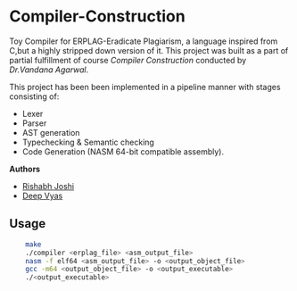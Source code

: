 # Compiler-Construction
Toy Compiler for ERPLAG-Eradicate Plagiarism, a language inspired from C,but a highly stripped down version of it. This project was built as a part of partial fulfillment of course *Compiler Construction* conducted by *Dr.Vandana Agarwal*.


This project has been been implemented in a pipeline manner with stages consisting of:
* Lexer
* Parser
* AST generation
* Typechecking & Semantic checking
* Code Generation (NASM 64-bit compatible assembly).

**Authors**
* [Rishabh Joshi](www.github.com/rishabhjoshi)
* [Deep Vyas](www.github.com/deepvyas)

## Usage

```bash
    make
    ./compiler <erplag_file> <asm_output_file>
    nasm -f elf64 <asm_output_file> -o <output_object_file>
    gcc -m64 <output_object_file> -o <output_executable>
    ./<output_executable>
```
